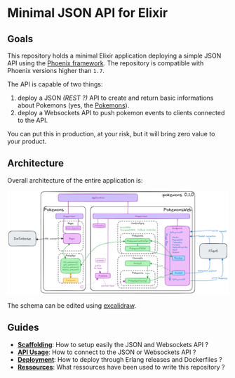 # Minimal JSON API for Elixir

## Goals

This repository holds a minimal Elixir application deploying a simple JSON API using the [Phoenix framework](https://hexdocs.pm/phoenix). The repository is compatible with Phoenix versions higher than `1.7`. 

The API is capable of two things:

1. deploy a JSON *(REST ?)* API to create and return basic informations about Pokemons (yes, the [Pokemons](https://www.pokemon.com/us/pokedex)). 
2. deploy a Websockets API to push pokemon events to clients connected to the API.

You can put this in production, at your risk, but it will bring zero value to your product.

## Architecture

Overall architecture of the entire application is:

![Architecture](docs/architecture.png)

The schema can be edited using [excalidraw](https://excalidraw.com/).

## Guides

- [**Scaffolding**](docs/scaffolding.md): How to setup easily the JSON and Websockets API ?
- [**API Usage**](docs/api_usage.md): How to connect to the JSON or Websockets API ?
- [**Deployment**](docs/deployment.md): How to deploy through Erlang releases and Dockerfiles ?
- [**Ressources**](docs/ressources.md): What ressources have been used to write this repository ?